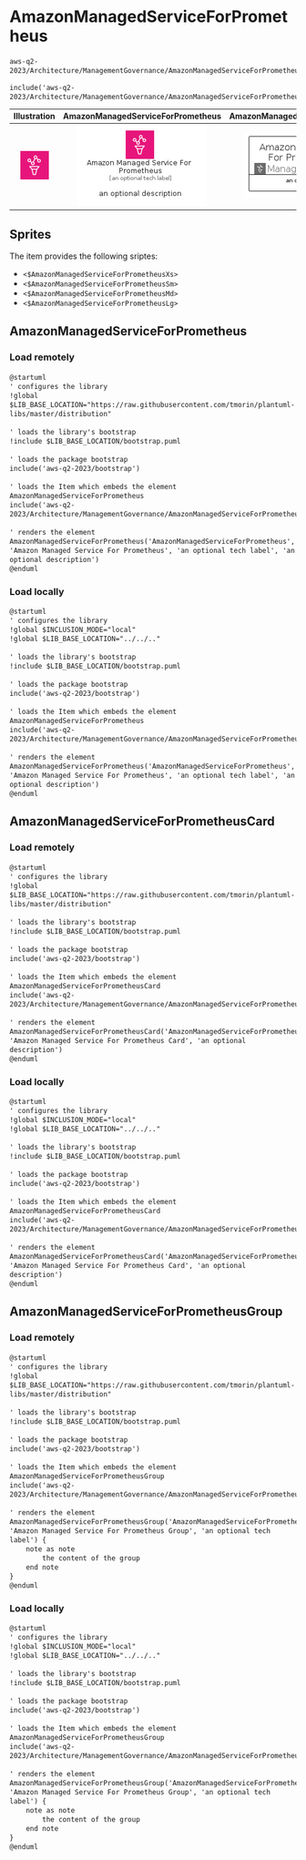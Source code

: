 # AmazonManagedServiceForPrometheus


```text
aws-q2-2023/Architecture/ManagementGovernance/AmazonManagedServiceForPrometheus
```

```text
include('aws-q2-2023/Architecture/ManagementGovernance/AmazonManagedServiceForPrometheus')
```



| Illustration | AmazonManagedServiceForPrometheus | AmazonManagedServiceForPrometheusCard | AmazonManagedServiceForPrometheusGroup |
| :---: | :---: | :---: | :---: |
| ![illustration for Illustration](../../../aws-q2-2023/Architecture/ManagementGovernance/AmazonManagedServiceForPrometheus.png) | ![illustration for AmazonManagedServiceForPrometheus](../../../aws-q2-2023/Architecture/ManagementGovernance/AmazonManagedServiceForPrometheus.Local.png) | ![illustration for AmazonManagedServiceForPrometheusCard](../../../aws-q2-2023/Architecture/ManagementGovernance/AmazonManagedServiceForPrometheusCard.Local.png) | ![illustration for AmazonManagedServiceForPrometheusGroup](../../../aws-q2-2023/Architecture/ManagementGovernance/AmazonManagedServiceForPrometheusGroup.Local.png) |



## Sprites
The item provides the following sriptes:

- `<$AmazonManagedServiceForPrometheusXs>`
- `<$AmazonManagedServiceForPrometheusSm>`
- `<$AmazonManagedServiceForPrometheusMd>`
- `<$AmazonManagedServiceForPrometheusLg>`





## AmazonManagedServiceForPrometheus

### Load remotely
```plantuml
@startuml
' configures the library
!global $LIB_BASE_LOCATION="https://raw.githubusercontent.com/tmorin/plantuml-libs/master/distribution"

' loads the library's bootstrap
!include $LIB_BASE_LOCATION/bootstrap.puml

' loads the package bootstrap
include('aws-q2-2023/bootstrap')

' loads the Item which embeds the element AmazonManagedServiceForPrometheus
include('aws-q2-2023/Architecture/ManagementGovernance/AmazonManagedServiceForPrometheus')

' renders the element
AmazonManagedServiceForPrometheus('AmazonManagedServiceForPrometheus', 'Amazon Managed Service For Prometheus', 'an optional tech label', 'an optional description')
@enduml
```

### Load locally
```plantuml
@startuml
' configures the library
!global $INCLUSION_MODE="local"
!global $LIB_BASE_LOCATION="../../.."

' loads the library's bootstrap
!include $LIB_BASE_LOCATION/bootstrap.puml

' loads the package bootstrap
include('aws-q2-2023/bootstrap')

' loads the Item which embeds the element AmazonManagedServiceForPrometheus
include('aws-q2-2023/Architecture/ManagementGovernance/AmazonManagedServiceForPrometheus')

' renders the element
AmazonManagedServiceForPrometheus('AmazonManagedServiceForPrometheus', 'Amazon Managed Service For Prometheus', 'an optional tech label', 'an optional description')
@enduml
```

## AmazonManagedServiceForPrometheusCard

### Load remotely
```plantuml
@startuml
' configures the library
!global $LIB_BASE_LOCATION="https://raw.githubusercontent.com/tmorin/plantuml-libs/master/distribution"

' loads the library's bootstrap
!include $LIB_BASE_LOCATION/bootstrap.puml

' loads the package bootstrap
include('aws-q2-2023/bootstrap')

' loads the Item which embeds the element AmazonManagedServiceForPrometheusCard
include('aws-q2-2023/Architecture/ManagementGovernance/AmazonManagedServiceForPrometheus')

' renders the element
AmazonManagedServiceForPrometheusCard('AmazonManagedServiceForPrometheusCard', 'Amazon Managed Service For Prometheus Card', 'an optional description')
@enduml
```

### Load locally
```plantuml
@startuml
' configures the library
!global $INCLUSION_MODE="local"
!global $LIB_BASE_LOCATION="../../.."

' loads the library's bootstrap
!include $LIB_BASE_LOCATION/bootstrap.puml

' loads the package bootstrap
include('aws-q2-2023/bootstrap')

' loads the Item which embeds the element AmazonManagedServiceForPrometheusCard
include('aws-q2-2023/Architecture/ManagementGovernance/AmazonManagedServiceForPrometheus')

' renders the element
AmazonManagedServiceForPrometheusCard('AmazonManagedServiceForPrometheusCard', 'Amazon Managed Service For Prometheus Card', 'an optional description')
@enduml
```

## AmazonManagedServiceForPrometheusGroup

### Load remotely
```plantuml
@startuml
' configures the library
!global $LIB_BASE_LOCATION="https://raw.githubusercontent.com/tmorin/plantuml-libs/master/distribution"

' loads the library's bootstrap
!include $LIB_BASE_LOCATION/bootstrap.puml

' loads the package bootstrap
include('aws-q2-2023/bootstrap')

' loads the Item which embeds the element AmazonManagedServiceForPrometheusGroup
include('aws-q2-2023/Architecture/ManagementGovernance/AmazonManagedServiceForPrometheus')

' renders the element
AmazonManagedServiceForPrometheusGroup('AmazonManagedServiceForPrometheusGroup', 'Amazon Managed Service For Prometheus Group', 'an optional tech label') {
    note as note
        the content of the group
    end note
}
@enduml
```

### Load locally
```plantuml
@startuml
' configures the library
!global $INCLUSION_MODE="local"
!global $LIB_BASE_LOCATION="../../.."

' loads the library's bootstrap
!include $LIB_BASE_LOCATION/bootstrap.puml

' loads the package bootstrap
include('aws-q2-2023/bootstrap')

' loads the Item which embeds the element AmazonManagedServiceForPrometheusGroup
include('aws-q2-2023/Architecture/ManagementGovernance/AmazonManagedServiceForPrometheus')

' renders the element
AmazonManagedServiceForPrometheusGroup('AmazonManagedServiceForPrometheusGroup', 'Amazon Managed Service For Prometheus Group', 'an optional tech label') {
    note as note
        the content of the group
    end note
}
@enduml
```

